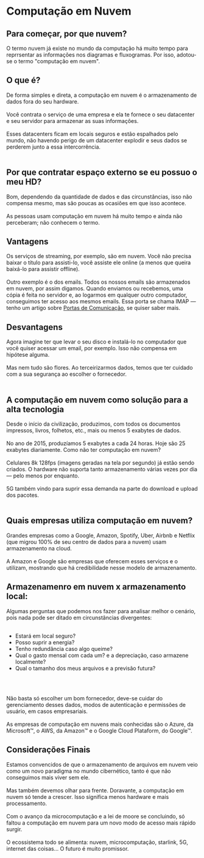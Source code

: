 # Computação em Nuvem
## Para começar, por que nuvem?
O termo nuvem já existe no mundo da computação há muito tempo para reprrsentar as informações nos diagramas e fluxogramas. Por isso, adotou-se o termo "computação em nuvem".
## O que é?
De forma simples e direta, a computação em nuvem é o armazenamento de dados fora do seu hardware.<br><br>
Você contrata o serviço de uma empresa e ela te fornece o seu datacenter e seu servidor para armazenar as suas informações.<br><br>
Esses datacenters ficam em locais seguros e estão espalhados pelo mundo, não havendo perigo de um datacenter explodir e seus dados se perderem junto a essa intercorrência.<br><br>
## Por que contratar espaço externo se eu possuo o meu HD?
Bom, dependendo da quantidade de dados e das circunstâncias, isso não compensa mesmo, mas são poucas as ocasiões em que isso acontece.<br><br>
As pessoas usam computação em nuvem há muito tempo e ainda não perceberam; não conhecem o termo.
## Vantagens
Os serviços de streaming, por exemplo, são em nuvem. Você não precisa baixar o título para assisti-lo, você assiste ele online (a menos que queira baixá-lo para assistir offline).<br><br>
Outro exemplo é o dos emails. Todos os nossos emails são armazenados em nuvem, por assim digamos. Quando enviamos ou recebemos, uma cópia é feita no servidor e, ao logarmos em qualquer outro computador, conseguimos ter acesso aos mesmos emails. Essa porta se chama IMAP — tenho um artigo sobre [Portas de Comunicação](https://github.com/andersonr-o/Redes/tree/main/portas-de-comunicacao), se quiser saber mais.
## Desvantagens
Agora imagine ter que levar o seu disco e instalá-lo no computador que você quiser acessar um email, por exemplo. Isso não compensa em hipótese alguma.<br><br>
Mas nem tudo são flores. Ao terceirizarmos dados, temos que ter cuidado com a sua segurança ao escolher o fornecedor.<br><br>
## A computação em nuvem como solução para a alta tecnologia
Desde o início da civilização, produzimos, com todos os documentos impressos, livros, folhetos, etc., mais ou menos 5 exabytes de dados.<br><br>
No ano de 2015, produzíamos 5 exabytes a cada 24 horas. Hoje são 25 exabytes diariamente. Como não ter computação em nuvem?<br><br>
Celulares 8k 128fps (imagens geradas na tela por segundo) já estão sendo criados. O hardware não suporta tanto armazenamento várias vezes por dia — pelo menos por enquanto.<br><br>
5G também vindo para suprir essa demanda na parte do download e upload dos pacotes.<br><br>

## Quais empresas utiliza computação em nuvem?
Grandes empresas como a Google, Amazon, Spotify, Uber, Airbnb e Netflix (que migrou 100% de seu centro de dados para a nuvem) usam armazenamento na cloud.<br><br>
A Amazon e Google são empresas que oferecem esses serviços e o utilizam, mostrando que há credibilidade nesse modelo de armazenamento.

## Armazenamenro em nuvem x armazenamento local:
Algumas perguntas que podemos nos fazer para analisar melhor o cenário, pois nada pode ser ditado em circunstâncias divergentes:<br><br>
<ul>
<li>Estará em local seguro?
<li>Posso suprir a energia?
<li>Tenho redundância caso algo queime?
<li>Qual o gasto mensal com cada um? e a depreciação, caso armazene localmente?
<li>Qual o tamanho dos meus arquivos e a previsão futura?
</ul><br><br>

Não basta só escolher um bom fornecedor, deve-se cuidar do gerenciamento desses dados, modos de autenticação e permissões de usuário, em casos empresariais.<br><br>
As empresas de computação em nuvens mais conhecidas são o Azure, da Microsoft&trade;, o AWS, da Amazon&trade; e o Google Cloud Plataform, do Google&trade;.
## Considerações Finais
Estamos convencidos de que o armazenamento de arquivos em nuvem veio como um novo paradigma no mundo cibernético, tanto é que não conseguimos mais viver sem ele.<br><br>
Mas também devemos olhar para frente. Doravante, a computação em nuvem só tende a crescer. Isso significa menos hardware e mais processamento.<br><br>
Com o avanço da microcomputação e a lei de moore se concluindo, só faltou a computação em nuvem para um novo modo de acesso mais rápido surgir.<br><br>
O ecossistema todo se alimenta: nuvem, microcomputação, starlink, 5G, internet das coisas... O futuro é muito promissor.